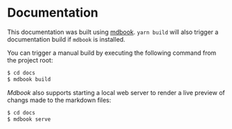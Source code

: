Documentation
=============

This documentation was built using [mdbook](https://github.com/rust-lang/mdBook). `yarn build` will also trigger a documentation build if `mdbook` is installed.

You can trigger a manual build by executing the following command from the project root:

```bash
$ cd docs
$ mdbook build
```

*Mdbook* also supports starting a local web server to render a live preview of changs made to the markdown files:

```bash
$ cd docs
$ mdbook serve
```
